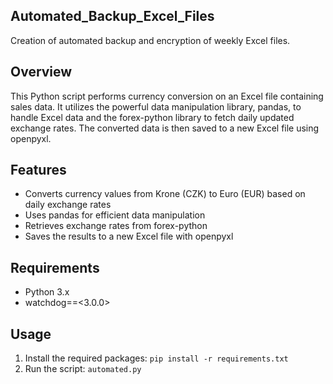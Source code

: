 ## Automated_Backup_Excel_Files
Creation of automated backup and encryption of weekly Excel files.

## Overview

This Python script performs currency conversion on an Excel file containing sales data. 
It utilizes the powerful data manipulation library, pandas, to handle Excel data and the forex-python library to fetch daily updated exchange rates. 
The converted data is then saved to a new Excel file using openpyxl.

## Features

- Converts currency values from Krone (CZK) to Euro (EUR) based on daily exchange rates
- Uses pandas for efficient data manipulation
- Retrieves exchange rates from forex-python
- Saves the results to a new Excel file with openpyxl

## Requirements

- Python 3.x
- watchdog==<3.0.0>

## Usage

1. Install the required packages: `pip install -r requirements.txt`
2. Run the script: `automated.py`
